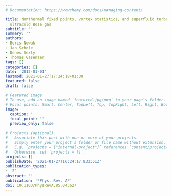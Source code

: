```yaml
---
# Documentation: https://wowchemy.com/docs/managing-content/

title: Nonthermal fixed points, vortex statistics, and superfluid turbulence in an
  ultracold Bose gas
subtitle: ''
summary: ''
authors:
- Boris Nowak
- Jan Schole
- Denes Sexty
- Thomas Gasenzer
tags: []
categories: []
date: '2012-01-01'
lastmod: 2021-01-27T17:24:18+01:00
featured: false
draft: false

# Featured image
# To use, add an image named `featured.jpg/png` to your page's folder.
# Focal points: Smart, Center, TopLeft, Top, TopRight, Left, Right, BottomLeft, Bottom, BottomRight.
image:
  caption: ''
  focal_point: ''
  preview_only: false

# Projects (optional).
#   Associate this post with one or more of your projects.
#   Simply enter your project's folder or file name without extension.
#   E.g. `projects = ["internal-project"]` references `content/project/deep-learning/index.md`.
#   Otherwise, set `projects = []`.
projects: []
publishDate: '2021-01-27T16:24:17.833351Z'
publication_types:
- '2'
abstract: ''
publication: '*Phys. Rev. A*'
doi: 10.1103/PhysRevA.85.043627
---
```

